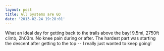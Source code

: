 ```yaml
---
layout: post
title: All Systems are GO
date: '2013-02-24 19:28:01'
---
```


What an ideal day for getting back to the trails above the bay! 9.5mi, 2750ft climb, 2h03m. No knee pain during or after. The hardest part was starting the descent after getting to the top -- I really just wanted to keep going!
